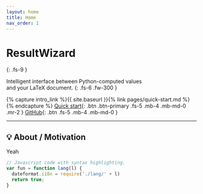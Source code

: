 ```yaml
---
layout: home
title: Home
nav_order: 1
---
```


# ResultWizard
{: .fs-9 }

Intelligent interface between Python-computed values<br>and your LaTeX document.
{: .fs-6 .fw-300 }

{% capture intro_link %}{{ site.baseurl }}{% link pages/quick-start.md %}{% endcapture %}
[Quick start]({{intro_link}}){: .btn .btn-primary .fs-5 .mb-4 .mb-md-0 .mr-2 } [GitHub](https://github.com/resultwizard/ResultWizard){: .btn .fs-5 .mb-4 .mb-md-0 }

---


## 💡 About / Motivation

Yeah

```js
// Javascript code with syntax highlighting.
var fun = function lang(l) {
  dateformat.i18n = require('./lang/' + l)
  return true;
}
```
